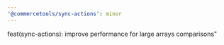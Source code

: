 ```yaml
---
'@commercetools/sync-actions': minor
---
```


feat(sync-actions): improve performance for large arrays comparisons"
